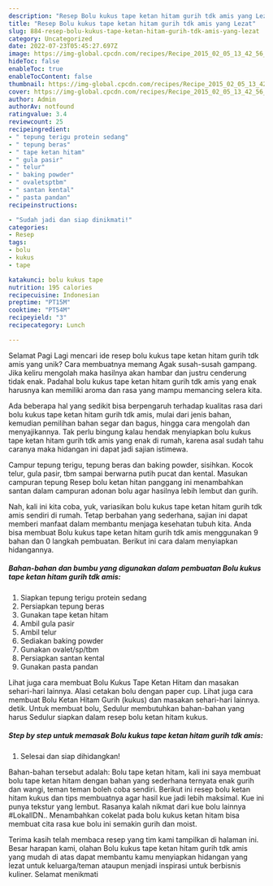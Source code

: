 ```yaml
---
description: "Resep Bolu kukus tape ketan hitam gurih tdk amis yang Lezat"
title: "Resep Bolu kukus tape ketan hitam gurih tdk amis yang Lezat"
slug: 884-resep-bolu-kukus-tape-ketan-hitam-gurih-tdk-amis-yang-lezat
category: Uncategorized
date: 2022-07-23T05:45:27.697Z
image: https://img-global.cpcdn.com/recipes/Recipe_2015_02_05_13_42_56_519_4f96a280930babebace4/680x482cq70/bolu-kukus-tape-ketan-hitam-gurih-tdk-amis-foto-resep-utama.jpg
hideToc: false
enableToc: true
enableTocContent: false
thumbnail: https://img-global.cpcdn.com/recipes/Recipe_2015_02_05_13_42_56_519_4f96a280930babebace4/680x482cq70/bolu-kukus-tape-ketan-hitam-gurih-tdk-amis-foto-resep-utama.jpg
cover: https://img-global.cpcdn.com/recipes/Recipe_2015_02_05_13_42_56_519_4f96a280930babebace4/680x482cq70/bolu-kukus-tape-ketan-hitam-gurih-tdk-amis-foto-resep-utama.jpg
author: Admin
authorAv: notfound
ratingvalue: 3.4
reviewcount: 25
recipeingredient:
- " tepung terigu protein sedang"
- " tepung beras"
- " tape ketan hitam"
- " gula pasir"
- " telur"
- " baking powder"
- " ovaletsptbm"
- " santan kental"
- " pasta pandan"
recipeinstructions:

- "Sudah jadi dan siap dinikmati!"
categories:
- Resep
tags:
- bolu
- kukus
- tape

katakunci: bolu kukus tape 
nutrition: 195 calories
recipecuisine: Indonesian
preptime: "PT15M"
cooktime: "PT54M"
recipeyield: "3"
recipecategory: Lunch

---
```



Selamat Pagi Lagi mencari ide resep bolu kukus tape ketan hitam gurih tdk amis yang unik? Cara membuatnya memang Agak susah-susah gampang. Jika keliru mengolah maka hasilnya akan hambar dan justru cenderung tidak enak. Padahal bolu kukus tape ketan hitam gurih tdk amis yang enak harusnya kan memiliki aroma dan rasa yang mampu memancing selera kita.


Ada beberapa hal yang sedikit bisa berpengaruh terhadap kualitas rasa dari bolu kukus tape ketan hitam gurih tdk amis, mulai dari jenis bahan, kemudian pemilihan bahan segar dan bagus, hingga cara mengolah dan menyajikannya. Tak perlu bingung kalau hendak menyiapkan bolu kukus tape ketan hitam gurih tdk amis yang enak di rumah, karena asal sudah tahu caranya maka hidangan ini dapat jadi sajian istimewa.

Campur tepung terigu, tepung beras dan baking powder, sisihkan. Kocok telur, gula pasir, tbm sampai berwarna putih pucat dan kental. Masukan campuran tepung Resep bolu ketan hitan panggang ini menambahkan santan dalam campuran adonan bolu agar hasilnya lebih lembut dan gurih.


Nah, kali ini kita coba, yuk, variasikan bolu kukus tape ketan hitam gurih tdk amis sendiri di rumah. Tetap berbahan yang sederhana, sajian ini dapat memberi manfaat dalam membantu menjaga kesehatan tubuh kita. Anda bisa membuat Bolu kukus tape ketan hitam gurih tdk amis menggunakan 9 bahan dan 0 langkah pembuatan. Berikut ini cara dalam menyiapkan hidangannya.

<!--inarticleads1-->

##### Bahan-bahan dan bumbu yang digunakan dalam pembuatan Bolu kukus tape ketan hitam gurih tdk amis:

1. Siapkan  tepung terigu protein sedang
1. Persiapkan  tepung beras
1. Gunakan  tape ketan hitam
1. Ambil  gula pasir
1. Ambil  telur
1. Sediakan  baking powder
1. Gunakan  ovalet/sp/tbm
1. Persiapkan  santan kental
1. Gunakan  pasta pandan


Lihat juga cara membuat Bolu Kukus Tape Ketan Hitam dan masakan sehari-hari lainnya. Alasi cetakan bolu dengan paper cup. Lihat juga cara membuat Bolu Ketan Hitam Gurih (kukus) dan masakan sehari-hari lainnya. detik. Untuk membuat bolu, Sedulur membutuhkan bahan-bahan yang harus Sedulur siapkan dalam resep bolu ketan hitam kukus. 

<!--inarticleads2-->

##### Step by step untuk memasak Bolu kukus tape ketan hitam gurih tdk amis:


1. Selesai dan siap dihidangkan!

Bahan-bahan tersebut adalah: Bolu tape ketan hitam, kali ini saya membuat bolu tape ketan hitam dengan bahan yang sederhana ternyata enak gurih dan wangi, teman teman boleh coba sendiri. Berikut ini resep bolu ketan hitam kukus dan tips membuatnya agar hasil kue jadi lebih maksimal. Kue ini punya tekstur yang lembut. Rasanya kalah nikmat dari kue bolu lainnya #LokalIDN.. Menambahkan cokelat pada bolu kukus ketan hitam bisa membuat cita rasa kue bolu ini semakin gurih dan moist. 

Terima kasih telah membaca resep yang tim kami tampilkan di halaman ini. Besar harapan kami, olahan Bolu kukus tape ketan hitam gurih tdk amis yang mudah di atas dapat membantu kamu menyiapkan hidangan yang lezat untuk keluarga/teman ataupun menjadi inspirasi untuk berbisnis kuliner. Selamat menikmati
